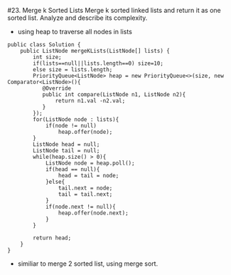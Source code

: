 #23. Merge k Sorted Lists
Merge k sorted linked lists and return it as one sorted list. Analyze and describe its complexity.
* using heap to traverse all nodes in lists

```
public class Solution {
    public ListNode mergeKLists(ListNode[] lists) {
        int size;
        if(lists==null||lists.length==0) size=10;
        else size = lists.length;
        PriorityQueue<ListNode> heap = new PriorityQueue<>(size, new Comparator<ListNode>(){
           @Override
           public int compare(ListNode n1, ListNode n2){
               return n1.val -n2.val;
           }
        });
        for(ListNode node : lists){
            if(node != null)
                heap.offer(node);
        }
        ListNode head = null;
        ListNode tail = null;
        while(heap.size() > 0){
            ListNode node = heap.poll();
            if(head == null){
                head = tail = node;
            }else{
                tail.next = node;
                tail = tail.next;
            }
            if(node.next != null){
                heap.offer(node.next);
            }
        }

        return head;
    }
}
```
* similiar to merge 2 sorted list, using merge sort.
